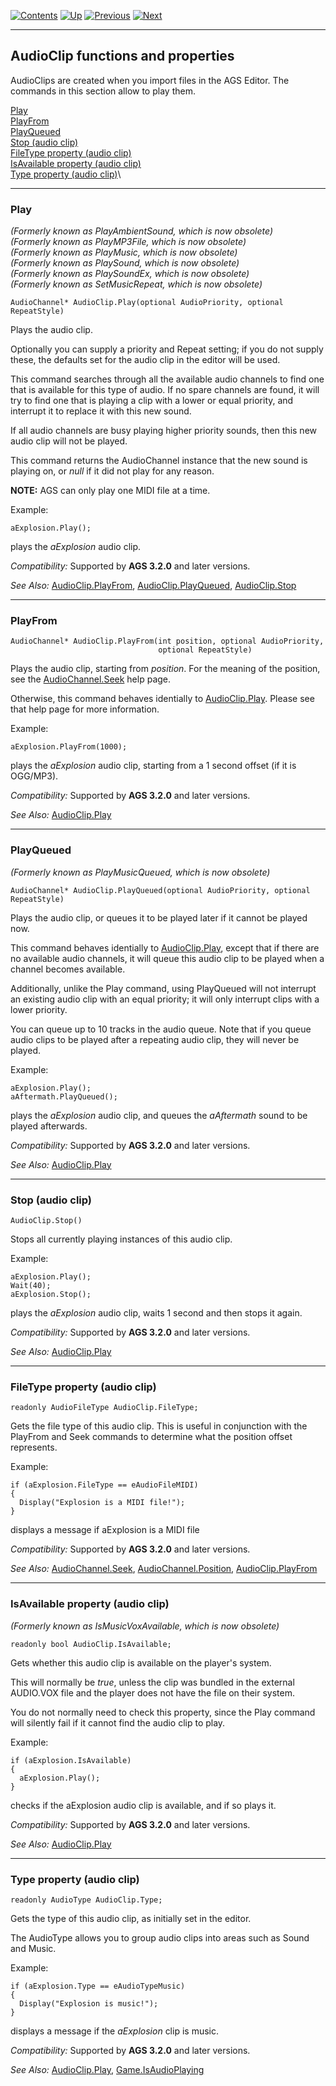 []()

[![Contents](contents.gif)](ags.md) [![Up](up.gif)](ags28.md#topic41)
[![Previous](back.gif)](ags45.md#AudioChannelCommands)
[![Next](forward.gif)](ags47.md#topic48)

------------------------------------------------------------------------

AudioClip functions and properties
----------------------------------

AudioClips are created when you import files in the AGS Editor. The
commands in this section allow to play them.

[Play](#AudioClip.Play)\
[PlayFrom](#AudioClip.PlayFrom)\
[PlayQueued](#AudioClip.PlayQueued)\
[Stop (audio clip)](#AudioClip.Stop)\
[FileType property (audio clip)](#AudioClip.FileType)\
[IsAvailable property (audio clip)](#AudioClip.IsAvailable)\
[Type property (audio clip)](#AudioClip.Type)\

------------------------------------------------------------------------

[]()

### Play

*(Formerly known as PlayAmbientSound, which is now obsolete)*\
*(Formerly known as PlayMP3File, which is now obsolete)*\
*(Formerly known as PlayMusic, which is now obsolete)*\
*(Formerly known as PlaySound, which is now obsolete)*\
*(Formerly known as PlaySoundEx, which is now obsolete)*\
*(Formerly known as SetMusicRepeat, which is now obsolete)*

    AudioChannel* AudioClip.Play(optional AudioPriority, optional RepeatStyle)

Plays the audio clip.

Optionally you can supply a priority and Repeat setting; if you do not
supply these, the defaults set for the audio clip in the editor will be
used.

This command searches through all the available audio channels to find
one that is available for this type of audio. If no spare channels are
found, it will try to find one that is playing a clip with a lower or
equal priority, and interrupt it to replace it with this new sound.

If all audio channels are busy playing higher priority sounds, then this
new audio clip will not be played.

This command returns the AudioChannel instance that the new sound is
playing on, or *null* if it did not play for any reason.

**NOTE:** AGS can only play one MIDI file at a time.

Example:

    aExplosion.Play();

plays the *aExplosion* audio clip.

*Compatibility:* Supported by **AGS 3.2.0** and later versions.

*See Also:* [AudioClip.PlayFrom](ags46.md#AudioClip.PlayFrom),
[AudioClip.PlayQueued](ags46.md#AudioClip.PlayQueued),
[AudioClip.Stop](ags46.md#AudioClip.Stop)

------------------------------------------------------------------------

[]()

### PlayFrom

    AudioChannel* AudioClip.PlayFrom(int position, optional AudioPriority,
                                     optional RepeatStyle)

Plays the audio clip, starting from *position*. For the meaning of the
position, see the [AudioChannel.Seek](ags45.md#AudioChannel.Seek) help
page.

Otherwise, this command behaves identially to
[AudioClip.Play](ags46.md#AudioClip.Play). Please see that help page
for more information.

Example:

    aExplosion.PlayFrom(1000);

plays the *aExplosion* audio clip, starting from a 1 second offset (if
it is OGG/MP3).

*Compatibility:* Supported by **AGS 3.2.0** and later versions.

*See Also:* [AudioClip.Play](ags46.md#AudioClip.Play)

------------------------------------------------------------------------

[]()

### PlayQueued

*(Formerly known as PlayMusicQueued, which is now obsolete)*

    AudioChannel* AudioClip.PlayQueued(optional AudioPriority, optional RepeatStyle)

Plays the audio clip, or queues it to be played later if it cannot be
played now.

This command behaves identially to
[AudioClip.Play](ags46.md#AudioClip.Play), except that if there are no
available audio channels, it will queue this audio clip to be played
when a channel becomes available.

Additionally, unlike the Play command, using PlayQueued will not
interrupt an existing audio clip with an equal priority; it will only
interrupt clips with a lower priority.

You can queue up to 10 tracks in the audio queue. Note that if you queue
audio clips to be played after a repeating audio clip, they will never
be played.

Example:

    aExplosion.Play();
    aAftermath.PlayQueued();

plays the *aExplosion* audio clip, and queues the *aAftermath* sound to
be played afterwards.

*Compatibility:* Supported by **AGS 3.2.0** and later versions.

*See Also:* [AudioClip.Play](ags46.md#AudioClip.Play)

------------------------------------------------------------------------

[]()

### Stop (audio clip)

    AudioClip.Stop()

Stops all currently playing instances of this audio clip.

Example:

    aExplosion.Play();
    Wait(40);
    aExplosion.Stop();

plays the *aExplosion* audio clip, waits 1 second and then stops it
again.

*Compatibility:* Supported by **AGS 3.2.0** and later versions.

*See Also:* [AudioClip.Play](ags46.md#AudioClip.Play)

------------------------------------------------------------------------

[]()

### FileType property (audio clip)

    readonly AudioFileType AudioClip.FileType;

Gets the file type of this audio clip. This is useful in conjunction
with the PlayFrom and Seek commands to determine what the position
offset represents.

Example:

    if (aExplosion.FileType == eAudioFileMIDI)
    {
      Display("Explosion is a MIDI file!");
    }

displays a message if aExplosion is a MIDI file

*Compatibility:* Supported by **AGS 3.2.0** and later versions.

*See Also:* [AudioChannel.Seek](ags45.md#AudioChannel.Seek),
[AudioChannel.Position](ags45.md#AudioChannel.Position),
[AudioClip.PlayFrom](ags46.md#AudioClip.PlayFrom)

------------------------------------------------------------------------

[]()

### IsAvailable property (audio clip)

*(Formerly known as IsMusicVoxAvailable, which is now obsolete)*

    readonly bool AudioClip.IsAvailable;

Gets whether this audio clip is available on the player's system.

This will normally be *true*, unless the clip was bundled in the
external AUDIO.VOX file and the player does not have the file on their
system.

You do not normally need to check this property, since the Play command
will silently fail if it cannot find the audio clip to play.

Example:

    if (aExplosion.IsAvailable)
    {
      aExplosion.Play();
    }

checks if the aExplosion audio clip is available, and if so plays it.

*Compatibility:* Supported by **AGS 3.2.0** and later versions.

*See Also:* [AudioClip.Play](ags46.md#AudioClip.Play)

------------------------------------------------------------------------

[]()

### Type property (audio clip)

    readonly AudioType AudioClip.Type;

Gets the type of this audio clip, as initially set in the editor.

The AudioType allows you to group audio clips into areas such as Sound
and Music.

Example:

    if (aExplosion.Type == eAudioTypeMusic)
    {
      Display("Explosion is music!");
    }

displays a message if the *aExplosion* clip is music.

*Compatibility:* Supported by **AGS 3.2.0** and later versions.

*See Also:* [AudioClip.Play](ags46.md#AudioClip.Play),
[Game.IsAudioPlaying](ags67.md#Game.IsAudioPlaying)
